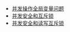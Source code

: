 - [并发操作全局变量问题](/src/concurrences/syncs/multi_go_routine_modify_global_variable_test.go)
- [并发安全和互斥锁](/src/concurrences/syncs/multi_go_routine_modify_global_variable_by_sync_mutex_test.go)
- [并发安全和读写互斥锁](/src/concurrences/syncs/multi_go_routine_modify_global_variable_by_sync_rw_mutex_test.go)
